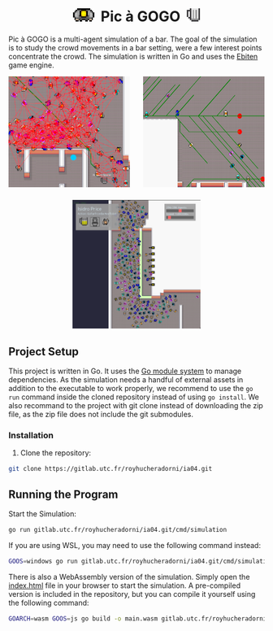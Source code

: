 <h1 style="text-align: center">
    <img src="assets/logo.png" width="42" height="auto" style="image-rendering: pixelated; margin-right: 6px" />
    Pic à GOGO
    <img src="assets/beerGlass.png" width="26" height="auto" style="image-rendering: pixelated; margin-left: 6px" />
</h1>

Pic à GOGO is a multi-agent simulation of a bar. The goal of the simulation is to study the crowd movements in a bar setting, were a few interest points concentrate the crowd. The simulation is written in Go and uses the [Ebiten](https://ebiten.org/) game engine. 

<div style="display: flex;">
    <img width="47.5%" src="assets/screenshot1.png" alt="screenshot of the application showing the interactions between agents">
    <img width="47.5%" src="assets/screenshot2.png" style="margin-left: 5%" alt="screenshot of the application showing the computed paths of the agents">
</div>
<img src="assets/screenshot3.png" width="50%" style="margin-top: 5%; margin-left: 50%; transform: translateX(-50%)" alt="">

## Project Setup

This project is written in Go. It uses the [Go module system](https://blog.golang.org/using-go-modules) to manage
dependencies. As the simulation needs a handful of external assets in addition to the executable to work properly, we
recommend to use the `go run` command inside the cloned repository instead of using `go install`. We also recommand to the project with git clone instead of downloading the zip file, as the zip file does not include the git submodules.

### Installation

1. Clone the repository:

```bash
git clone https://gitlab.utc.fr/royhucheradorni/ia04.git
```

## Running the Program

Start the Simulation:

```bash
go run gitlab.utc.fr/royhucheradorni/ia04.git/cmd/simulation
```

If you are using WSL, you may need to use the following command instead:

```bash
GOOS=windows go run gitlab.utc.fr/royhucheradorni/ia04.git/cmd/simulation
```

There is also a WebAssembly version of the simulation. Simply open the [index.html](index.html) file in your browser to start the simulation.
A pre-compiled version is included in the repository, but you can compile it yourself using the following command:

```bash
GOARCH=wasm GOOS=js go build -o main.wasm gitlab.utc.fr/royhucheradorni/ia04.git/cmd/simulation
```
